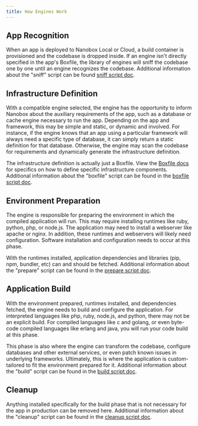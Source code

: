 ```yaml
---
title: How Engines Work
---
```


## App Recognition

When an app is deployed to Nanobox Local or Cloud, a build container is provisioned and the codebase is dropped inside. If an engine isn't directly specified in the app's Boxfile, the library of engines will sniff the codebase one by one until an engine recognizes the codebase. Additional information about the "sniff" script can be found [sniff script doc](/engines/scripts/sniff).

## Infrastructure Definition

With a compatible engine selected, the engine has the opportunity to inform Nanobox about the auxiliary requirements of the app, such as a database or cache engine necessary to run the app. Depending on the app and framework, this may be simple and static, or dynamic and involved. For instance, if the engine knows that an app using a particular framework will always need a specific type of database, it can simply return a static definition for that database. Otherwise, the engine may scan the codebase for requirements and dynamically generate the infrastructure definition.

The infrastructure definition is actually just a Boxfile. View the [Boxfile docs](/boxfile/) for specifics on how to define specific infrastructure components. Additional information about the "boxfile" script can be found in the [boxfile script doc](/engines/scripts/boxfile).

## Environment Preparation

The engine is responsible for preparing the environment in which the compiled application will run. This may require installing runtimes like ruby, python, php, or node.js. The application may need to install a webserver like apache or nginx. In addition, these runtimes and webservers will likely need configuration. Software installation and configuration needs to occur at this phase.

With the runtimes installed, application dependencies and libraries (pip, npm, bundler, etc) can and should be fetched. Additional information about the "prepare" script can be found in the [prepare script doc](/engines/scripts/prepare).

## Application Build

With the environment prepared, runtimes installed, and dependencies fetched, the engine needs to build and configure the application. For interpreted languages like php, ruby, node.js, and python, there may not be an explicit build. For compiled languages like c and golang, or even byte-code compiled languages like erlang and java, you will run your code build at this phase.

This phase is also where the engine can transform the codebase, configure databases and other external services, or even patch known issues in underlying frameworks. Ultimately, this is where the application is custom-tailored to fit the environment prepared for it. Additional information about the "build" script can be found in the [build script doc](/engines/scripts/build).

## Cleanup

Anything installed specifically for the build phase that is not necessary for the app in production can be removed here. Additional information about the "cleanup" script can be found in the [cleanup script doc](/engines/scripts/cleanup).
